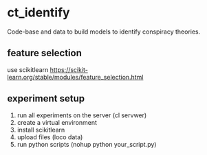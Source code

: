 # ct_identify
Code-base and data to build models to identify conspiracy theories.


## feature selection
use scikitlearn
https://scikit-learn.org/stable/modules/feature_selection.html


## experiment setup

1. run all experiments on the server (cl servwer)
2. create a virtual environment
3. install scikitlearn
4. upload files (loco data)
5. run python scripts (nohup python your_script.py)
